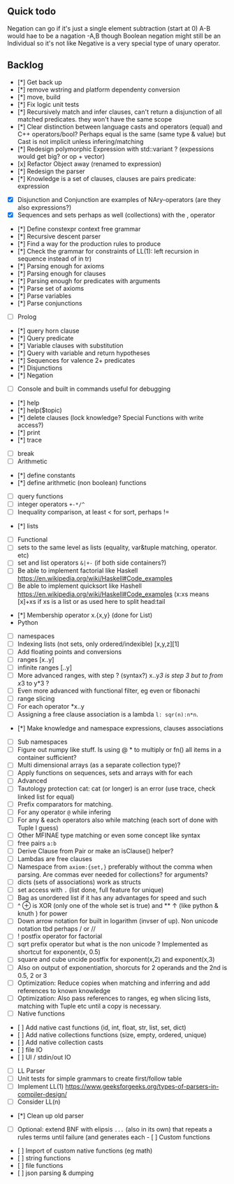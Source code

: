 ## Quick todo 

Negation can go if it's just a single element subtraction (start at 0) A-B would hae to be a nagation -A,B though
Boolean negation might still be an Individual so it's not like Negative is a very special type of unary operator. 


## Backlog 
- [*] Get back up 
-    [*] remove wstring and platform dependenty conversion 
-    [*] move, build
-    [*] Fix logic unit tests
-    [*] Recursively match and infer clauses, can't return a disjunction of all matched predicates. they won't have the same scope
-    [*] Clear distinction between language casts and operators (equal) and C++ operators/bool? Perhaps equal is the same (same type & value) but Cast is not implicit unless infering/matching
-    [*] Redesign polymorphic Expression with std::variant ? (expessions would get big? or op + vector)
-    [x] Refactor Object away (renamed to expression)
- [*] Redesign the parser 
-   [*] Knowledge is a set of clauses, clauses are pairs predicate: expression
-   [x] Disjunction and Conjunction are examples of NAry-operators (are they also expressions?)
-   [x] Sequences and sets perhaps as well (collections) with the , operator 
-   [*] Define constexpr context free grammar
-   [*] Recursive descent parser  
-   [*] Find a way for the production rules to produce
-   [*] Check the grammar for constraints of LL(1): left recursion 
in sequence instead of in tr)
-   [*] Parsing enough for axioms
-   [*] Parsing enough for clauses
-   [*] Parsing enough for predicates with arguments
-   [*] Parse set of axioms
-   [*] Parse variables 
-   [*] Parse conjunctions 
- [ ] Prolog 
-   [*] query horn clause 
-   [*] Query predicate  
-   [*] Variable clauses with substitution 
-   [*] Query with variable and return hypotheses
-   [*] Sequences for valence 2+ predicates
-   [*] Disjunctions
-   [*] Negation  
- [ ] Console and built in commands useful for debugging
-   [*] help 
-   [*] help($topic)
-   [*] delete clauses (lock knowledge? Special Functions with write access?)
-   [*] print  
-   [*] trace 
-   [ ] break  
- [ ] Arithmetic 
-   [*] define constants 
-   [*] define arithmetic (non boolean) functions 
-   [ ] query functions
-   [ ] integer operators `+-*/^`
-   [ ] Inequality comparison, at least < for sort, perhaps != 
-   [*] lists
-  [ ] Functional 
-   [ ] sets to the same level as lists (equality, var&tuple matching, operator. etc)
-   [ ] set and list operators `&|+-` (if both side containers?) 
-   [ ] Be able to implement factorial like Haskell https://en.wikipedia.org/wiki/Haskell#Code_examples
-   [ ] Be able to implement quicksort like Hashell https://en.wikipedia.org/wiki/Haskell#Code_examples (x:xs means [x]+xs if xs is a list or as used here to split head:tail
-   [*] Membership operator x.{x,y} (done for List)
- Python
-   [ ] namespaces
-   [ ] Indexing lists (not sets, only ordered/indexible)  [x,y,z][1]
-   [ ] Add floating points and conversions
-   [ ] ranges [x..y] 
-   [ ] infinite ranges [..y]
-   [ ] More advanced ranges, with step ?  (syntax?) x..y*3 is step 3 but to from x*3 to y*3 ? 
-   [ ] Even more advanced with functional filter, eg even or fibonachi 
-   [ ] range slicing
-   [ ] For each operator *x..y
-   [ ] Assigning a free clause association is a lambda `l: sqr(n):n*n`.   
-   [*] Make knowledge and namespace expressions, clauses associations 
-   [ ] Sub namespaces
-   [ ] Figure out numpy like stuff. Is using @ * to multiply or fn() all items in a container sufficient?  
-   [ ] Multi dimensional arrays (as a separate collection type)?
-   [ ] Apply functions on sequences, sets and arrays with for each 
- [ ] Advanced
-   [ ] Tautology protection cat: cat (or longer) is an error (use trace, check linked list for equal)
-   [ ] Prefix comparators for matching. 
-   [ ] For any operator `@` while infering 
-   [ ] For any & each operators also while matching (each sort of done with Tuple I guess)
-   [ ] Other MFINAE type matching or even some concept like syntax 
-   [ ] free pairs `a:b` 
-   [ ] Derive Clause from Pair or make an isClause() helper?
-   [ ] Lambdas are free clauses
-   [ ] Namespace from `axiom:{set,}` preferably without the comma when parsing. Are commas ever needed for collections? for arguments?
-   [ ] dicts (sets of associations) work as structs
-   [ ] set access with `.` (list done, full feature for unique) 
-   [ ] Bag as unordered list if it has any advantages for speed and such 
-   [ ] ^ ⊕ is XOR (only one of the whole set is true) and ** ↑ (like python & knuth ) for power
-   [ ] Down arrow notation for built in logarithm (invser of up). Non unicode notation tbd perhaps \/ or // 
-   [ ] ! postfix operator for factorial 
-   [ ] sqrt prefix operator but what is the non unicode ? Implemented as shortcut for exponent(x, 0.5) 
-   [ ] square and cube uncide postfix for exponent(x,2) and exponent(x,3) 
-   [ ] Also on output of exponentiation, shorcuts for 2 operands and the 2nd is 0.5, 2 or 3
-   [ ] Optimization: Reduce copies when matching and inferring and add references to known knowledge 
-   [ ] Optimization: Also pass references to ranges, eg when slicing lists, matching with Tuple etc until a copy is necessary. 
- [ ] Native functions
-    [ ] Add native cast functions (id, int, float, str, list, set, dict)
-    [ ] Add native collections functions (size, empty, ordered, unique)
-    [ ] Add native collection casts
-    [ ] file IO
-    [ ] UI / stdin/out IO 
- [ ] LL Parser
-   [ ] Unit tests for simple grammars to create first/follow table
-   [ ] Implement LL(1) https://www.geeksforgeeks.org/types-of-parsers-in-compiler-design/
-   [ ] Consider LL(n)
-   [*] Clean up old parser 
-   [ ] Optional: extend BNF with elipsis `...` (also in its own) that repeats a rules terms until failure (and generates each - [ ] Custom functions
-    [ ] Import of custom native functions (eg math)
-    [ ] string functions 
-    [ ] file functions 
-    [ ] json parsing & dumping 

